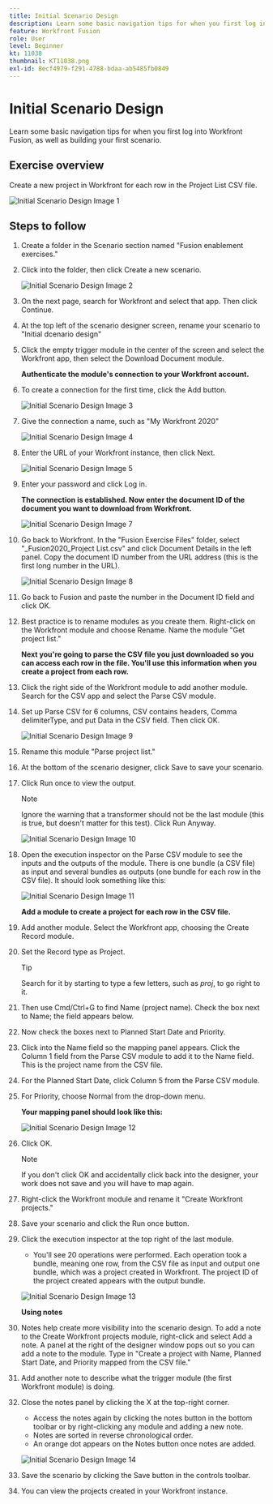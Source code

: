 ```yaml
---
title: Initial Scenario Design
description: Learn some basic navigation tips for when you first log into Workfront Fusion, as well as building your first scenario.
feature: Workfront Fusion
role: User
level: Beginner
kt: 11038
thumbnail: KT11038.png
exl-id: 8ecf4979-f291-4788-bdaa-ab5485fb0849
---
```

# Initial Scenario Design

Learn some basic navigation tips for when you first log into Workfront Fusion, as well as building your first scenario.

## Exercise overview

Create a new project in Workfront for each row in the Project List CSV file.

![Initial Scenario Design Image 1](../12-exercises/assets/initial-scenario-design-1.png)

## Steps to follow

1. Create a folder in the Scenario section named "Fusion enablement exercises."
1. Click into the folder, then click Create a new scenario.

   ![Initial Scenario Design Image 2](../12-exercises/assets/initial-scenario-design-2.png)

1. On the next page, search for Workfront and select that app. Then click Continue.
1. At the top left of the scenario designer screen, rename your scenario to "Initial dcenario design"
1. Click the empty trigger module in the center of the screen and select the Workfront app, then select the Download Document module.

   **Authenticate the module's connection to your Workfront account.**

1. To create a connection for the first time, click the Add button.

   ![Initial Scenario Design Image 3](../12-exercises/assets/initial-scenario-design-3.png)

1. Give the connection a name, such as "My Workfront 2020"

   ![Initial Scenario Design Image 4](../12-exercises/assets/initial-scenario-design-4.png)

1. Enter the URL of your Workfront instance, then click Next.

   ![Initial Scenario Design Image 5](../12-exercises/assets/initial-scenario-design-5.png)

1. Enter your password and click Log in.

   **The connection is established. Now enter the document ID of the document you want to download from Workfront.**

   ![Initial Scenario Design Image 7](../12-exercises/assets/initial-scenario-design-7.png)

1. Go back to Workfront. In the "Fusion Exercise Files" folder, select "_Fusion2020_Project List.csv" and click Document Details in the left panel. Copy the document ID number from the URL address (this is the first long number in the URL).

   ![Initial Scenario Design Image 8](../12-exercises/assets/initial-scenario-design-8.png)

1. Go back to Fusion and paste the number in the Document ID field and click OK.
1. Best practice is to rename modules as you create them. Right-click on the Workfront module and choose Rename. Name the module "Get project list."

   **Next you're going to parse the CSV file you just downloaded so you can access each row in the file. You'll use this information when you create a project from each row.**

1. Click the right side of the Workfront module to add another module. Search for the CSV app and select the Parse CSV module.
1. Set up Parse CSV for 6 columns, CSV contains headers, Comma delimiterType, and put Data in the CSV field. Then click OK.

   ![Initial Scenario Design Image 9](../12-exercises/assets/initial-scenario-design-9.png)

1. Rename this module "Parse project list."
1. At the bottom of the scenario designer, click Save to save your scenario.
1. Click Run once to view the output.

   >[!NOTE]
   >
   >Ignore the warning that a transformer should not be the last module (this is true, but doesn't matter for this test). Click Run Anyway.

   ![Initial Scenario Design Image 10](../12-exercises/assets/initial-scenario-design-10.png)

1. Open the execution inspector on the Parse CSV module to see the inputs and the outputs of the module. There is one bundle (a CSV file) as input and several bundles as outputs (one bundle for each row in the CSV file). It should look something like this:

   ![Initial Scenario Design Image 11](../12-exercises/assets/initial-scenario-design-11.png)

   **Add a module to create a project for each row in the CSV file.**

1. Add another module. Select the Workfront app, choosing the Create Record module.
1. Set the Record type as Project.

   >[!TIP]
   >
   >Search for it by starting to type a few letters, such as *proj*, to go right to it.

1. Then use Cmd/Ctrl+G to find Name (project name). Check the box next to Name; the field appears below.
1. Now check the boxes next to Planned Start Date and Priority.
1. Click into the Name field so the mapping panel appears. Click the Column 1 field from the Parse CSV module to add it to the Name field. This is the project name from the CSV file.
1. For the Planned Start Date, click Column 5 from the Parse CSV module.
1. For Priority, choose Normal from the drop-down menu.

   **Your mapping panel should look like this:**

   ![Initial Scenario Design Image 12](../12-exercises/assets/initial-scenario-design-12.png)

1. Click OK.
 
   >[!NOTE]
   >
   >If you don't click OK and accidentally click back into the designer, your work does not save and you will have to map again.

1. Right-click the Workfront module and rename it "Create Workfront projects."
1. Save your scenario and click the Run once button.
1. Click the execution inspector at the top right of the last module.

   + You'll see 20 operations were performed. Each operation took a bundle, meaning one row, from the CSV file as input and output one bundle, which was a project created in Workfront. The project ID of the project created appears with the output bundle.

   ![Initial Scenario Design Image 13](../12-exercises/assets/initial-scenario-design-13.png)

   **Using notes**

1. Notes help create more visibility into the scenario design. To add a note to the Create Workfront projects module, right-click and select Add a note. A panel at the right of the designer window pops out so you can add a note to the module. Type in "Create a project with Name, Planned Start Date, and Priority mapped from the CSV file."
1. Add another note to describe what the trigger module (the first Workfront module) is doing.
1. Close the notes panel by clicking the X at the top-right corner.

   + Access the notes again by clicking the notes button in the bottom toolbar or by right-clicking any module and adding a new note.
   + Notes are sorted in reverse chronological order.
   + An orange dot appears on the Notes button once notes are added.

   ![Initial Scenario Design Image 14](../12-exercises/assets/initial-scenario-design-14.png)

1. Save the scenario by clicking the Save button in the controls toolbar.
1. You can view the projects created in your Workfront instance.
